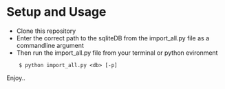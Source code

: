 # Setup and Usage

- Clone this repository
- Enter the correct path to the sqliteDB from the import_all.py file as a commandline argument
- Then run the  import_all.py  file from your terminal or python evironment

```
	$ python import_all.py <db> [-p]
```

Enjoy..
